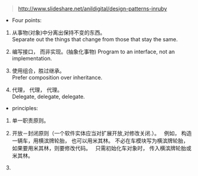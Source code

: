 > http://www.slideshare.net/anildigital/design-patterns-inruby  

- Four points: 

1. 从事物(对象)中分离出保持不变的东西。  
   Separate out the things that change from those that stay the same.    
   
2. 编写接口， 而非实现。(抽象化事物)
   Program to an interface, not an implementation.    
   
3. 使用组合，胜过继承。  
   Prefer composition over inheritance.    
   
4. 代理， 代理， 代理。  
   Delegate, delegate, delegate.


- principles: 

1. 单一职责原则。

2. 开放－封闭原则（一个软件实体应当对扩展开放,对修改关闭.）。 
   例如， 构造一辆车，用横滨牌轮胎， 也可以用米其林。 不必在车模块写为横滨牌轮胎，如果要用米其林，则要修改代码。
   只需初始化车对象时， 传入横滨牌轮胎或米其林。
   
3. 


